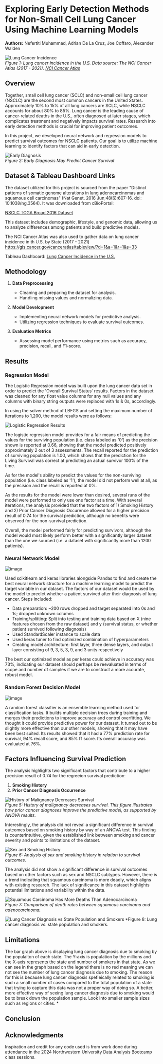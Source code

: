 # Exploring Early Detection Methods for Non-Small Cell Lung Cancer Using Machine Learning Models

**Authors:** Nefertiti Muhammad, Adrian De La Cruz, Joe Coffaro, Alexander Walden

![Lung Cancer Incidence](Images/Lung%20Cancer%20Incidence%20in%20the%20U.S._2.png)  
*Figure 1: Lung cancer incidence in the U.S. Data source: The NCI Cancer Atlas (2017 - 2021). [NCI Cancer Atlas](https://gis.cancer.gov/canceratlas/tableview/?d=1&a=1&r=1&s=33)*

## Overview

Together, small cell lung cancer (SCLC) and non-small cell lung cancer (NSCLC) are the second most common cancers in the United States. Approximately 10% to 15% of all lung cancers are SCLC, while NSCLC accounts for about 80% to 85%. Lung cancer is the leading cause of cancer-related deaths in the U.S., often diagnosed at later stages, which complicates treatment and negatively impacts survival rates. Research into early detection methods is crucial for improving patient outcomes.

In this project, we developed neural network and regression models to predict survival outcomes for NSCLC patients. Our goal is to utilize machine learning to identify factors that can aid in early detection.

![Early Diagnosis](Images/Early%20Diagnosis.png)  
*Figure 2: Early Diagnosis May Predict Cancer Survival*


## Dataset & Tableau Dashboard Links

The dataset utilized for this project is sourced from the paper "Distinct patterns of somatic genome alterations in lung adenocarcinomas and squamous cell carcinomas" (Nat Genet. 2016 Jun;48(6):607-16. doi: 10.1038/ng.3564). It was downloaded from cBioPortal:

[NSCLC TCGA Broad 2016 Dataset](https://www.cbioportal.org/study/clinicalData?id=nsclc_tcga_broad_2016)

This dataset includes demographic, lifestyle, and genomic data, allowing us to analyze differences among patients and build predictive models.

The NCI Cancer Atlas was also used to gather data on lung cancer incidence in th U.S. by State (2017 - 2021)
https://gis.cancer.gov/canceratlas/tableview/?d=1&a=1&r=1&s=33

Tableau Dashboard: [Lung Cancer Incidence in the U.S.](https://public.tableau.com/app/profile/nefertiti.muhammad/viz/LungCancerIncidenceintheU_S_/Dashboard1?publish=yes)

## Methodology

1. **Data Preprocessing**
   - Cleaning and preparing the dataset for analysis.
   - Handling missing values and normalizing data.

2. **Model Development**
   - Implementing neural network models for predictive analysis.
   - Utilizing regression techniques to evaluate survival outcomes.

3. **Evaluation Metrics**
   - Assessing model performance using metrics such as accuracy, precision, recall, and F1-score.

## Results

### Regression Model

The Logistic Regression model was built upon the lung cancer data set in order to predict the 'Overall Survival Status' results.  Factors in the dataset was cleaned for any float value columns for any null values and any columns with binary string outputs were replaced with 1s & 0s, accordingly.

In using the solver method of LBFGS and setting the maximum number of iterations to 1,200, the model results were as follows:

![Logistic Regression Results](Images/LogisticRegressionResults.png)

The logistic regression model provides for a fair means of predicting the values for the surviving population (i.e. class labeled as '0') as the precision shown is reported at 0.66, showing that the model predicted positively approximately 2 out of 3 assessments.  The recall reported for the prediction of surviving population is 1.00, which shows that the prediction for the Living Survival was correct at predicting an actual survivor 100% of the time.

As for the model's ability to predict the values for the non-surviving population (i.e. class labeled as '1'), the model did not perform well at all, as the precision and the recall is reported at 0%.

As the results for the model were lower than desired, several runs of the model were performed to only use one factor at a time.  With several iterations, the analysis provided that the two factors of 1) Smoking History and 2) Prior Cancer Diagnosis Occurence allowed for a higher precision result of 0.74 for the survival prediction, although no benefits were observed for the non-survival prediction.

Overall, the model performed fairly for predicting survivors, although the model would most likely perform better with a significantly larger dataset than the one we sourced (i.e. a dataset with significantly more than 1200 patients).

### Neural Network Model

![image](https://github.com/user-attachments/assets/682274a4-ebb6-404b-9821-e857b6637b4f)

Used scikitlearn and keras libraries alongside Pandas to find and create the best neural network structure for a machine learning model to predict the target variable in our dataset. The factors of our dataset would be used by the model to predict whether a patient survived after their diagnosis of lung cancer.
Steps included:
* Data preparation: ~200 rows dropped and target separated into 0s and 1s; dropped unknown columns
* Training/splitting: Split into testing and training data based on X (nine features chosen from the raw dataset) and y (survival status, or whether patient survived following diagnosis)
* Used StandardScaler instance to scale data
* Used keras tuner to find optimized combination of hyperparameters
* Creating model architecture: first layer, three dense layers, and output layer consisting of 9, 3, 5, 3, 9, and 3 units respectively

The best our optimized model as per keras could achieve in accuracy was 73%, indicating our dataset should perhaps be reevaluated in terms of scope and number of samples if we are to construct a more accurate, robust model.

### Random Forest Decision Model

![image](https://github.com/user-attachments/assets/9e9569b1-6d23-4777-9db6-231a6b4afdd6)

A random forest classifier is an ensemble learning method used for classification tasks. It builds multiple decision trees during training and merges their predictions to improve accuracy and control overfitting. We thought it could provide predictive power for our dataset. It turned out to be slightly more effective than our other models, showing that it may have been best suited. Its results showed that it had a 77% prediction rate for survival, 94% recall score, and 85% f1 score. Its overall accuracy was evaluated at 76%. 

## Factors Influencing Survival Prediction

The analysis highlights two significant factors that contribute to a higher precision result of 0.74 for the regreeion survival prediction:

1. **Smoking History**
2. **Prior Cancer Diagnosis Occurrence**

![History of Malignancy Decreases Survival](Images/History%20of%20Malignancy%20Decreases%20Survival%20(2).png)  
*Figure 5: History of malignancy decreases survival. This figure illustrates how prior cancer diagnoses improve the predictive model, as supported by ANOVA results.*

Interestingly, the analysis did not reveal a significant difference in survival outcomes based on smoking history by way of an ANOVA test. This finding is counterintuitive, given the established link between smoking and cancer severity and points to limitations of the dataset.

![Sex and Smoking History](Images/Sex%20and%20Smoking%20History.png)  
*Figure 6: Analysis of sex and smoking history in relation to survival outcomes.*

The analysis did not show a significant difference in survival outcomes based on other factors such as sex and NSCLC subtypes. However, there is a trend indicating that squamous carcinoma is more deadly, which aligns with existing research. The lack of significance in this dataset highlights potential limitations and variability within the data.

![Squamous Carcinoma Has More Deaths Than Adenocarcinoma](Images/Squamous%20Carcinoma%20Has%20More%20Deaths%20Than%20Adenocarcinoma2.png)  
*Figure 7: Comparison of death rates between squamous carcinoma and adenocarcinoma.*

![Lung Cancer Diagnosis vs State Population and Smokers](Images/Lung_Cancer_Diagnosis_vs_State_Population_and_Smokers.png)
*Figure 8: Lung cancer diagnosis vs. state population and smokers.

## Limitations

The bar graph above is displaying lung cancer diagnosis due to smoking by the populaiton of each state. The Y-axis is population by the millions and the X-axis represents the state and number of smokers in that state. As we can see in the graph based on the legend there is no red meaning we can not see the number of lung cancer diagnosis due to smoking. The reason for this is because lung cancer diagnosis spefieically related to smoking is such a small number of cases compared to the total population of a state that trying to capture this data was not a proper way of doing so. A better, more effective way of seeing lung cancer diagnosis due to smoking would be to break down the population sample. Look into smaller sample sizes such as regions or cities. *

## Conclusion



## Acknowledgments

Inspiration and credit for any code used is from work done during attendance in the 2024 Northwestern University Data Analysis Bootcamp class sessions.
